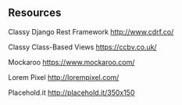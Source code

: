 Resources
---------

Classy Django Rest Framework
http://www.cdrf.co/

Classy Class-Based Views
https://ccbv.co.uk/

Mockaroo
https://www.mockaroo.com/

Lorem Pixel
http://lorempixel.com/

Placehold.it
http://placehold.it/350x150


